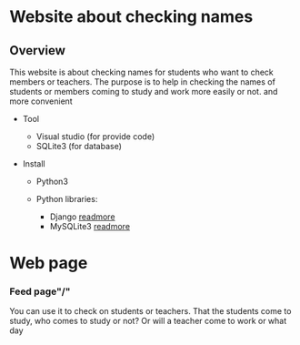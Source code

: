 # Website about checking names #
## Overview
This website is about checking names for students who want to check members or teachers. The purpose is to help in checking the names of students or members coming to study and work more easily or not. and more convenient

* Tool
  *   Visual studio (for provide code) 
  *   SQLite3 (for database)

* Install
  *   Python3
  *   Python libraries:
       
      * Django [readmore](https://www.djangoproject.com/start/overview/)
      * MySQLite3 [readmore](https://www.sqlite.org/index.html)
   
 # Web page #

 ### Feed page"/" ###
You can use it to check on students or teachers. That the students come to study, who comes to study or not? Or will a teacher come to work or what day
     
      
